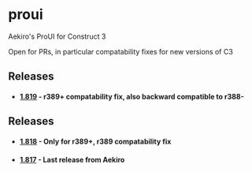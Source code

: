 # proui
 Aekiro's ProUI for Construct 3

 Open for PRs, in particular compatability fixes for new versions of C3

 ## Releases
 - #### [1.819](https://github.com/ConstructFund/proui/releases/download/1-819/ProUI_v1.819.zip) - r389+ compatability fix, also backward compatible to r388-
 ## Releases
 - #### [1.818](https://github.com/ConstructFund/proui/releases/download/1-818/ProUI_v1.818.zip) - Only for r389+, r389 compatability fix
 - #### [1.817](https://github.com/ConstructFund/proui/releases/download/1-817/ProUI_v1.817.zip) - Last release from Aekiro

